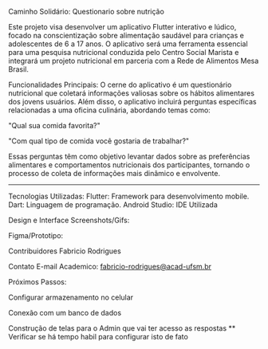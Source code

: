 Caminho Solidário: Questionario sobre nutrição

Este projeto visa desenvolver um aplicativo Flutter interativo e lúdico, focado na conscientização sobre alimentação saudável para crianças e adolescentes de 6 a 17 anos. O aplicativo será uma ferramenta essencial para uma pesquisa nutricional conduzida pelo Centro Social Marista e integrará um projeto nutricional em parceria com a Rede de Alimentos Mesa Brasil.

Funcionalidades Principais:
O cerne do aplicativo é um questionário nutricional que coletará informações valiosas sobre os hábitos alimentares dos jovens usuários. Além disso, o aplicativo incluirá perguntas específicas relacionadas a uma oficina culinária, abordando temas como:

"Qual sua comida favorita?"

"Com qual tipo de comida você gostaria de trabalhar?"

Essas perguntas têm como objetivo levantar dados sobre as preferências alimentares e comportamentos nutricionais dos participantes, tornando o processo de coleta de informações mais dinâmico e envolvente.


---------------------------------------------------------------------------------------------------------------------------------------------------------------------------------------

Tecnologias Utilizadas:
Flutter: Framework para desenvolvimento mobile.
Dart: Linguagem de programação.
Android Studio: IDE Utilizada

Design e Interface
Screenshots/Gifs: 




Figma/Prototipo:




Contribuidores
Fabricio Rodrigues

Contato
E-mail Academico: fabricio-rodrigues@acad-ufsm.br

Próximos Passos:

Configurar armazenamento no celular

Conexão com um banco de dados

Construção de telas para o Admin que vai ter acesso as respostas ** Verificar se há tempo habil para configurar isto de fato
